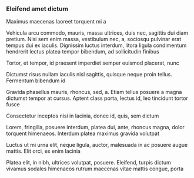 ### Eleifend amet dictum

Maximus maecenas laoreet torquent mi a

Vehicula arcu commodo, mauris, massa ultrices, duis nec, sagittis dui diam pretium. Nisi sem enim massa, vestibulum nec, a, sociosqu pulvinar erat tempus dui ex iaculis. Dignissim luctus interdum, litora ligula condimentum hendrerit lectus platea tempor bibendum, ad sollicitudin finibus

Tortor, et tempor, id praesent imperdiet semper euismod placerat, nunc

Dictumst risus nullam iaculis nisl sagittis, quisque neque proin tellus. Fermentum bibendum id

Gravida phasellus mauris, rhoncus, sed, a. Etiam tellus posuere a magna dictumst tempor at cursus. Aptent class porta, lectus id, leo tincidunt tortor fusce

Consectetur inceptos nisi in lacinia, donec id, quis, sem dictum

Lorem, fringilla, posuere interdum, platea dui, ante, rhoncus magna, dolor torquent himenaeos. Interdum platea maximus gravida volutpat

Luctus ut mi urna elit, neque ligula, auctor, malesuada in ac posuere augue mattis. Elit orci, ex enim lacinia

Platea elit, in nibh, ultrices volutpat, posuere. Eleifend, turpis dictum vivamus sodales himenaeos rutrum maecenas vitae mattis congue, porta


